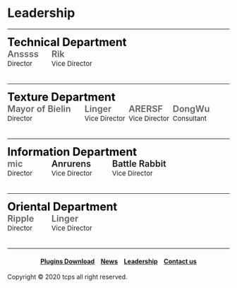 <style>
h1 {text-align: center;}
h2 {text-align: left;}
h4 {text-align: center;}
h3 {text-align: left;}
p {text-align: center;}
</style>
<style type="text/css">
  #left{
        text-align:left;
  }
  #right{
        text-align:right;
  }
  #title{
        font-size:20px;
        text-align:left;
        font-weight:600;
  }
  #big-title{
        font-size:25px;
        text-align:left;
        font-weight:bold;
  }
  #des{
       font-size:15px;
       text-align:left;
  }
  .leadership_{
               display:inline-block;
               width: 100px;
               height: 65px;
  }
  .leadership_long{
               display:inline-block;
               width: 175px;
               height: 65px;
  }
  .leadership_m{
               display:inline-block;
               width: 137.5px;
               height: 65px;
  }
  .leadership_0{
                font-size: 0px;
  }
</style>
<h1><div id="left">Leadership</div></h1>
<hr>
<div class="leadership_0">

<div id="big-title" style="color:black;">Technical Department</div>

<div class="leadership_">
<div id="title" style="color:#636363;">Anssss</div>
<div id="des">Director</div>
</div>

<div class="leadership_">
<div id="title" style="color:#636363;">Rik</div>
<div id="des">Vice Director</div>
</div>

</div>

<hr>

<div class="leadership_0">

<div id="big-title" style="color:black;">Texture Department</div>

<div class="leadership_long">
<div id="title" style="color:#636363;">Mayor of Bielin</div>
<div id="des">Director</div>
</div>

<div class="leadership_">
<div id="title" style="color:#636363;">Linger</div>
<div id="des">Vice Director</div>
</div>

<div class="leadership_">
<div id="title" style="color:#636363;">ARERSF</div>
<div id="des">Vice Director</div>
</div>

<div class="leadership_">
<div id="title" style="color:#636363;">DongWu</div>
<div id="des">Consultant</div>
</div>

</div>

<hr>

<div class="leadership_0">

<div id="big-title" style="color:black;">Information Department</div>

<div class="leadership_">
<div id="title" style="color:#636363;">mic</div>
<div id="des">Director</div>
</div>

<div class="leadership_m">
<div id="title" style="color:#636363k;">Anrurens</div>
<div id="des">Vice Director</div>
</div>

<div class="leadership_long">
<div id="title" style="color:#636363k;">Battle Rabbit</div>
<div id="des">Vice Director</div>
</div>

</div>

<hr>

<div class="leadership_0">

<div id="big-title" style="color:black;">Oriental Department</div>

<div class="leadership_">
<div id="title" style="color:#636363;">Ripple</div>
<div id="des">Director</div>
</div>

<div class="leadership_">
<div id="title" style="color:#636363;">Linger</div>
<div id="des">Vice Director</div>
</div>

</div>

<hr>
<h4><a href="/plugins/download">Plugins Download</a>&emsp;<a href="/news">News</a>&emsp;<a href="/leadership">Leadership</a>&emsp;<a href="/contact">Contact us</a></h4>
Copyright © 2020 tcps all right reserved.
